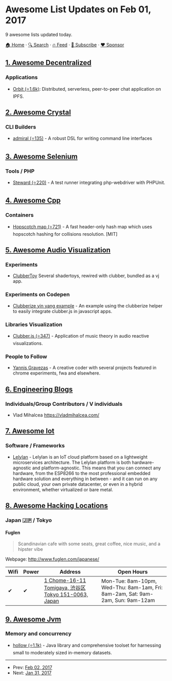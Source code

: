 # Awesome List Updates on Feb 01, 2017

9 awesome lists updated today.

[🏠 Home](/README.md) · [🔍 Search](https://www.trackawesomelist.com/search/) · [🔥 Feed](https://www.trackawesomelist.com/rss.xml) · [📮 Subscribe](https://trackawesomelist.us17.list-manage.com/subscribe?u=d2f0117aa829c83a63ec63c2f&id=36a103854c) · [❤️  Sponsor](https://github.com/sponsors/theowenyoung)



## [1. Awesome Decentralized](/content/croqaz/awesome-decentralized/README.md)

### Applications

*   [Orbit (⭐1.6k)](https://github.com/haadcode/orbit): Distributed, serverless, peer-to-peer chat application on IPFS.

## [2. Awesome Crystal](/content/veelenga/awesome-crystal/README.md)

### CLI Builders

*   [admiral (⭐135)](https://github.com/jwaldrip/admiral.cr) - A robust DSL for writing command line interfaces

## [3. Awesome Selenium](/content/christian-bromann/awesome-selenium/README.md)

### Tools / PHP

*   [Steward (⭐220)](https://github.com/lmc-eu/steward) - A test runner integrating php-webdriver with PHPUnit.

## [4. Awesome Cpp](/content/fffaraz/awesome-cpp/README.md)

### Containers

*   [Hopscotch map (⭐721)](https://github.com/Tessil/hopscotch-map) - A fast header-only hash map which uses hopscotch hashing for collisions resolution. \[MIT]

## [5. Awesome Audio Visualization](/content/willianjusten/awesome-audio-visualization/README.md)

### Experiments

*   [ClubberToy](https://wizgrav.github.io/clubber/) Several shadertoys, rewired with clubber, bundled as a vj app.

### Experiments on Codepen

*   [Clubberize yin yang example](http://codepen.io/wizgrav/pen/PWKNmg) - An example using the clubberize helper to easily integrate clubber.js in javascript apps.

### Libraries Visualization

*   [Clubber.js (⭐347)](https://github.com/wizgrav/clubber) - Application of music theory in audio reactive visualizations.

### People to Follow

*   [Yannis Gravezas](https://github.com/wizgrav) - A creative coder with several projects featured in chrome experiments, fwa and elsewhere.

## [6. Engineering Blogs](/content/kilimchoi/engineering-blogs/README.md)

### Individuals/Group Contributors / V individuals

*   Vlad Mihalcea <https://vladmihalcea.com/>

## [7. Awesome Iot](/content/HQarroum/awesome-iot/README.md)

### Software / Frameworks

*   [Lelylan](http://www.lelylan.com/) - Lelylan is an IoT cloud platform based on a lightweight microservices architecture. The Lelylan platform is both hardware-agnostic and platform-agnostic. This means that you can connect any hardware, from the ESP8266 to the most professional embedded hardware solution and everything in between - and it can run on any public cloud, your own private datacenter, or even in a hybrid environment, whether virtualized or bare metal.

## [8. Awesome Hacking Locations](/content/daviddias/awesome-hacking-locations/README.md)

### Japan 🇯🇵 / Tokyo

#### Fuglen

> Scandinavian cafe with some seats, great coffee, nice music, and a hipster vibe

Webpage: <http://www.fuglen.com/japanese/>

| Wifi | Power | Address                                                                               | Open Hours                                                                     |
| ---- | ----- | ------------------------------------------------------------------------------------- | ------------------------------------------------------------------------------ |
| ✔    | ✔     | [1 Chome-16-11 Tomigaya, 渋谷区 Tokyo 151-0063, Japan](https://goo.gl/maps/QyW3BodxKiK2) | Mon-Tue: 8am-10pm, Wed-Thu: 8am-1am, Fri: 8am-2am, Sat: 9am-2am, Sun: 9am-12am |

## [9. Awesome Jvm](/content/deephacks/awesome-jvm/README.md)

### Memory and concurrency

*   [hollow (⭐1.1k)](https://github.com/Netflix/hollow) - Java library and comprehensive toolset for harnessing small to moderately sized in-memory datasets.

---

- Prev: [Feb 02, 2017](/content/2017/02/02/README.md)
- Next: [Jan 31, 2017](/content/2017/01/31/README.md)